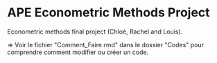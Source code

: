 # APE Econometric Methods Project

Econometric methods final project (Chloé, Rachel and Louis).

=> Voir le fichier "Comment_Faire.rmd" dans le dossier "Codes" pour comprendre comment 
   modifier ou créer un code.
   
   
   
   
